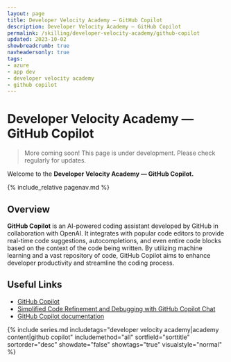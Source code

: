 ```yaml
---
layout: page
title: Developer Velocity Academy — GitHub Copilot
description: Developer Velocity Academy — GitHub Copilot
permalink: /skilling/developer-velocity-academy/github-copilot
updated: 2023-10-02
showbreadcrumb: true
navheadersonly: true
tags:
- azure
- app dev
- developer velocity academy
- github copilot
---
```


# Developer Velocity Academy — GitHub Copilot

> More coming soon! This page is under development. Please check regularly for updates.

Welcome to the **Developer Velocity Academy — GitHub Copilot.**

{% include_relative pagenav.md %}

## Overview

**GitHub Copilot** is an AI-powered coding assistant developed by GitHub in collaboration with OpenAI. It integrates with popular code editors to provide real-time code suggestions, autocompletions, and even entire code blocks based on the context of the code being written. By utilizing machine learning and a vast repository of code, GitHub Copilot aims to enhance developer productivity and streamline the coding process.

## Useful Links

* [GitHub Copilot](https://resources.github.com/copilot-for-business/)
* [Simplified Code Refinement and Debugging with GitHub Copilot Chat](https://devblogs.microsoft.com/visualstudio/simplified-code-refinement-and-debugging-with-github-copilot-chat/)
* [GitHub Copilot documentation](https://docs.github.com/copilot)

{% include series.md 
    includetags="developer velocity academy|academy content|github copilot" 
    includemethod="all" 
    sortfield="sorttitle" sortorder="desc" showdate="false" 
    showtags="true" visualstyle="normal" 
%}